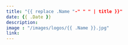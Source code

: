 ```yaml
---
title: "{{ replace .Name "-" " " | title }}"
date: {{ .Date }}
description:
image : "/images/logos/{{ .Name }}.jpg"
link: 
---
```

